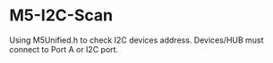# M5-I2C-Scan
Using M5Unified.h to check I2C devices address.
Devices/HUB must connect to Port A or I2C port.
